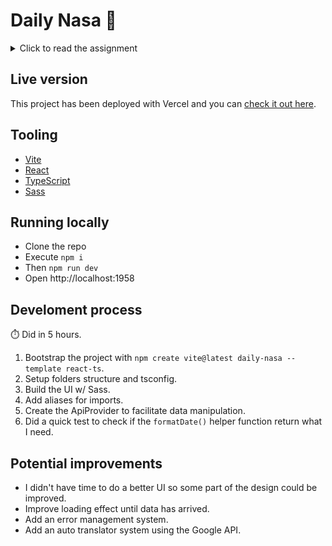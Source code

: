 # Daily Nasa 🚀
      
<details>
  <summary>Click to read the assignment</summary>     
     <br> 

Expectations :      
- Create an app that use the APOD NASA Api => [NASA API](https://api.nasa.gov/),     
- Show the daily image with his title and description,     
- Use a date picker library to show linked content to the picked date      
     
</details>

## Live version

This project has been deployed with Vercel and you can [check it out here](https://daily-nasa.vercel.app/).   

## Tooling

- [Vite](https://vitejs.dev/)
- [React](https://beta.reactjs.org/)
- [TypeScript](https://www.typescriptlang.org/)
- [Sass](https://sass-lang.com/)

## Running locally

- Clone the repo
- Execute `npm i`
- Then `npm run dev`
- Open http://localhost:1958

## Develoment process

⏱️ Did in 5 hours. 

1. Bootstrap the project with `npm create vite@latest daily-nasa --template react-ts`.
2. Setup folders structure and tsconfig.
3. Build the UI w/ Sass.
4. Add aliases for imports.
5. Create the ApiProvider to facilitate data manipulation.
6. Did a quick test to check if the `formatDate()` helper function return what I need.

## Potential improvements

- I didn't have time to do a better UI so some part of the design could be improved.
- Improve loading effect until data has arrived.
- Add an error management system.
- Add an auto translator system using the Google API.